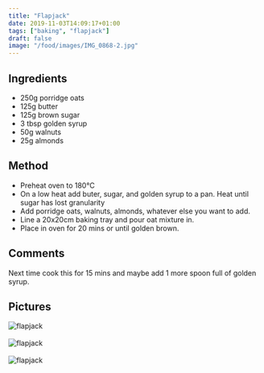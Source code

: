 ```yaml
---
title: "Flapjack"
date: 2019-11-03T14:09:17+01:00
tags: ["baking", "flapjack"]
draft: false
image: "/food/images/IMG_0868-2.jpg"
---
```


## Ingredients 

* 250g porridge oats 
* 125g butter
* 125g brown sugar 
* 3 tbsp golden syrup 
* 50g walnuts
* 25g almonds

## Method

* Preheat oven to 180°C 
* On a low heat add buter, sugar, and golden syrup to a pan. Heat until sugar has lost granularity 
* Add porridge oats, walnuts, almonds, whatever else you want to add.
* Line a 20x20cm baking tray and pour oat mixture in.
* Place in oven for 20 mins or until golden brown.


## Comments
Next time cook this for 15 mins and maybe add 1 more spoon full of golden syrup. 


## Pictures

![flapjack](/food/images/IMG_0866-2.jpg)<br><br>
![flapjack](/food/images/IMG_0867-2.jpg)<br><br>
![flapjack](/food/images/IMG_0868-2.jpg)<br><br>


